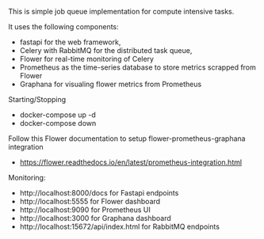 This is simple job queue implementation for compute intensive tasks. 

It uses the following components:
 - fastapi for the web framework,
 - Celery with RabbitMQ for the distributed task queue,
 - Flower for real-time monitoring of Celery
 - Prometheus as the time-series database to store metrics scrapped from Flower
 - Graphana for visualing flower metrics from Prometheus


Starting/Stopping
 - docker-compose up -d
 - docker-compose down

Follow this Flower documentation to setup flower-prometheus-graphana integration
- https://flower.readthedocs.io/en/latest/prometheus-integration.html

Monitoring:
 - http://localhost:8000/docs for Fastapi endpoints
 - http://localhost:5555 for Flower dashboard
 - http://localhost:9090 for Prometheus UI
 - http://localhost:3000 for Graphana dashboard
 - http://localhost:15672/api/index.html for RabbitMQ endpoints

